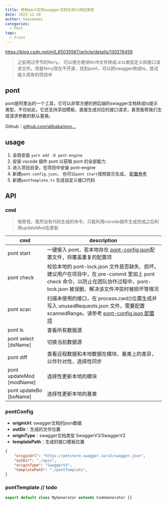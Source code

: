 ```yaml
---
title: 使用pont实现swagger文档生成ts响应类型
date: 2023-12-28
author: heavenmei
categories:
  - Post
tags:
  - Front
---
```

https://blog.csdn.net/m0_65035567/article/details/130278459

> 之前用过字节的ferry， 可以很方便讲thrift文件转成.d.ts类型定义和接口请求文件。但是ferry现在不开源，找到pont，可以把swagger转成ts。尝试接入现有的项目中

## pont
pont是阿里出的一个工具，它可以非常方便的把后端的swagger文档转成ts提示类型，不仅如此，它还支持添加模板，直接生成对应的接口请求，甚至能帮我们生成请求参数的默认基类。

Github：[github.com/alibaba/pon…](https://link.juejin.cn/?target=https%3A%2F%2Fgithub.com%2Falibaba%2Fpont "https://github.com/alibaba/pont")

## usage
1. 全局安装 `yarn add -D pont-engine`
2. 安装 vscode 插件 pont 以获取 pont 的全部能力
3. 进入项目目录，在项目中安装 pont-engine
4. 新建`pont-config.json`， 也可以`pont start`按照提示生成。 [配置参考](https://github.com/alibaba/pont/blob/master/docs/pontConfig.md)
5. 新建`pontTemplate.ts` 生成自定义接口代码

## API
### cmd

> 很奇怪，竟然没有代码生成的命令，只能利用vscode插件生成完成之后利用updateMod去更新



|  cmd |  description |
|---|---|
|pont start|一键接入 pont，若本地存在 [pont-config.json](https://github.com/alibaba/pont/blob/master/docs/pontConfig.md)配置文件，将覆盖重复的配置项|
|pont check|校验本地的 pont-lock.json 文件是否缺失、损坏。建议用户在项目中，在 pre-commit 里加上 pont check 命令，以防止在团队协作过程中，pont-lock.json 被误删、解决该文件冲突时被损坏等情况|
|pont scan|扫描未使用的接口，在 process.cwd()位置生成并写入 unusedRequests.json 文件，需要配置 scannedRange。请参考 [pont-config.json 配置项](https://github.com/alibaba/pont/blob/master/docs/pontConfig.md)|
|pont ls|查看所有数据源|
|pont select [dsName]|切换当前数据源|
|pont diff|查看远程数据和本地数据在模块、基类上的差异，以作针对性、选择性同步|
|pont updateMod [modName]|选择性更新本地的模块|
|pont updateBo [boName]|选择性更新本地的基类|

### pontConfig
- **originUrl**: swagger文档的json数据
- **outDir**：生成的文件位置
- **originType**：swagger文档类型 SwaggerV3/SwaggerV2
- **templatePath**：生成的接口模板位置

```json
{
    "originUrl": "https://petstore.swagger.io/v2/swagger.json",
    "outDir": "./apis",
    "originType": "SwaggerV3",
    "templatePath": "./pontTemplate",
}
```



### pontTemplate  // todo
```ts
export default class MyGenerator extends CodeGenerator {}
```